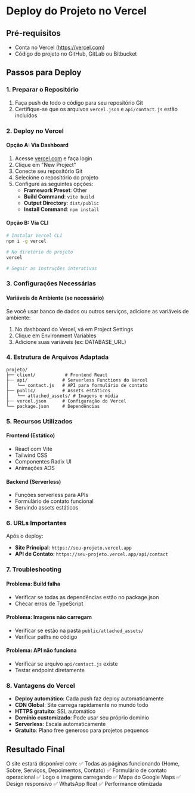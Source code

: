 # Deploy do Projeto no Vercel

## Pré-requisitos
- Conta no Vercel (https://vercel.com)
- Código do projeto no GitHub, GitLab ou Bitbucket

## Passos para Deploy

### 1. Preparar o Repositório
1. Faça push de todo o código para seu repositório Git
2. Certifique-se que os arquivos `vercel.json` e `api/contact.js` estão incluídos

### 2. Deploy no Vercel

#### Opção A: Via Dashboard
1. Acesse [vercel.com](https://vercel.com) e faça login
2. Clique em "New Project"
3. Conecte seu repositório Git
4. Selecione o repositório do projeto
5. Configure as seguintes opções:
   - **Framework Preset**: Other
   - **Build Command**: `vite build`
   - **Output Directory**: `dist/public`
   - **Install Command**: `npm install`

#### Opção B: Via CLI
```bash
# Instalar Vercel CLI
npm i -g vercel

# No diretório do projeto
vercel

# Seguir as instruções interativas
```

### 3. Configurações Necessárias

#### Variáveis de Ambiente (se necessário)
Se você usar banco de dados ou outros serviços, adicione as variáveis de ambiente:
1. No dashboard do Vercel, vá em Project Settings
2. Clique em Environment Variables
3. Adicione suas variáveis (ex: DATABASE_URL)

### 4. Estrutura de Arquivos Adaptada

```
projeto/
├── client/           # Frontend React
├── api/             # Serverless Functions do Vercel
│   └── contact.js   # API para formulário de contato
├── public/          # Assets estáticos
│   └── attached_assets/ # Imagens e mídia
├── vercel.json      # Configuração do Vercel
└── package.json     # Dependências
```

### 5. Recursos Utilizados

#### Frontend (Estático)
- React com Vite
- Tailwind CSS
- Componentes Radix UI
- Animações AOS

#### Backend (Serverless)
- Funções serverless para APIs
- Formulário de contato funcional
- Servindo assets estáticos

### 6. URLs Importantes

Após o deploy:
- **Site Principal**: `https://seu-projeto.vercel.app`
- **API de Contato**: `https://seu-projeto.vercel.app/api/contact`

### 7. Troubleshooting

#### Problema: Build falha
- Verificar se todas as dependências estão no package.json
- Checar erros de TypeScript

#### Problema: Imagens não carregam
- Verificar se estão na pasta `public/attached_assets/`
- Verificar paths no código

#### Problema: API não funciona
- Verificar se arquivo `api/contact.js` existe
- Testar endpoint diretamente

### 8. Vantagens do Vercel

- **Deploy automático**: Cada push faz deploy automaticamente
- **CDN Global**: Site carrega rapidamente no mundo todo
- **HTTPS gratuito**: SSL automático
- **Domínio customizado**: Pode usar seu próprio domínio
- **Serverless**: Escala automaticamente
- **Gratuito**: Plano free generoso para projetos pequenos

## Resultado Final

O site estará disponível com:
✅ Todas as páginas funcionando (Home, Sobre, Serviços, Depoimentos, Contato)
✅ Formulário de contato operacional
✅ Logo e imagens carregando
✅ Mapa do Google Maps
✅ Design responsivo
✅ WhatsApp float
✅ Performance otimizada